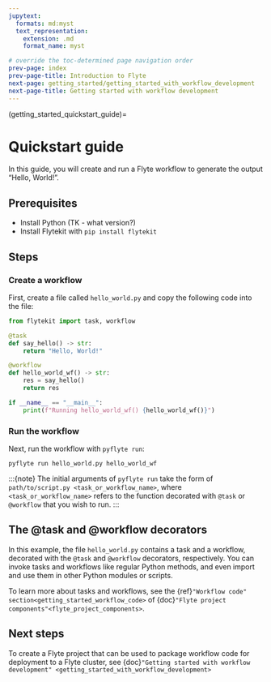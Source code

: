 ```yaml
---
jupytext:
  formats: md:myst
  text_representation:
    extension: .md
    format_name: myst

# override the toc-determined page navigation order
prev-page: index
prev-page-title: Introduction to Flyte
next-page: getting_started/getting_started_with_workflow_development
next-page-title: Getting started with workflow development
---
```


(getting_started_quickstart_guide)=
# Quickstart guide

In this guide, you will create and run a Flyte workflow to generate the output “Hello, World!”.

## Prerequisites

* Install Python (TK - what version?)
* Install Flytekit with `pip install flytekit`

## Steps

### Create a workflow

First, create a file called `hello_world.py` and copy the following code into the file:

```python
from flytekit import task, workflow

@task
def say_hello() -> str:
    return "Hello, World!"

@workflow
def hello_world_wf() -> str:
    res = say_hello()
    return res

if __name__ == "__main__":
    print(f"Running hello_world_wf() {hello_world_wf()}")
```

### Run the workflow

Next, run the workflow with `pyflyte run`:

```{prompt} bash
pyflyte run hello_world.py hello_world_wf
```

:::{note}
The initial arguments of `pyflyte run` take the form of
`path/to/script.py <task_or_workflow_name>`, where `<task_or_workflow_name>`
refers to the function decorated with `@task` or `@workflow` that you wish to run.
:::

## The @task and @workflow decorators

In this example, the file `hello_world.py` contains a task and a workflow, decorated with the `@task` and `@workflow` decorators, respectively. You can invoke tasks and workflows like regular Python methods, and even import and use them in other Python modules or scripts.

To learn more about tasks and workflows, see the {ref}`"Workflow code" section<getting_started_workflow_code>` of {doc}`"Flyte project components"<flyte_project_components>`.

## Next steps

To create a Flyte project that can be used to package workflow code for deployment to a Flyte cluster, see {doc}`"Getting started with workflow development" <getting_started_with_workflow_development>`
